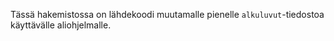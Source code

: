 Tässä hakemistossa on lähdekoodi muutamalle pienelle `alkuluvut`-tiedostoa käyttävälle aliohjelmalle.
